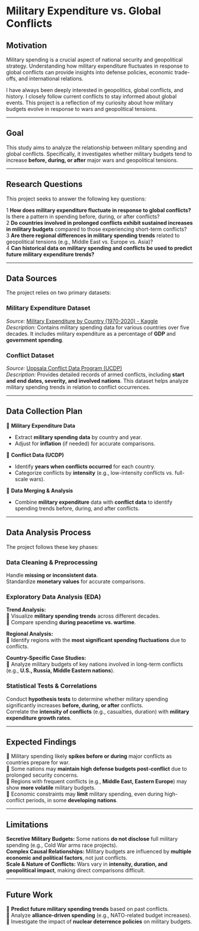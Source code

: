 # **Military Expenditure vs. Global Conflicts**

## **Motivation**  
Military spending is a crucial aspect of national security and geopolitical strategy. Understanding how military expenditure fluctuates in response to global conflicts can provide insights into defense policies, economic trade-offs, and international relations.  

I have always been deeply interested in geopolitics, global conflicts, and history. I closely follow current conflicts to stay informed about global events. This project is a reflection of my curiosity about how military budgets evolve in response to wars and geopolitical tensions.  

---

## **Goal**  
This study aims to analyze the relationship between military spending and global conflicts. Specifically, it investigates whether military budgets tend to increase **before, during, or after** major wars and geopolitical tensions.  

---

## **Research Questions**  
This project seeks to answer the following key questions:  

1️ **How does military expenditure fluctuate in response to global conflicts?** Is there a pattern in spending before, during, or after conflicts?  
2️ **Do countries involved in prolonged conflicts exhibit sustained increases in military budgets** compared to those experiencing short-term conflicts?  
3️ **Are there regional differences in military spending trends** related to geopolitical tensions (e.g., Middle East vs. Europe vs. Asia)?  
4️ **Can historical data on military spending and conflicts be used to predict future military expenditure trends?**  

---

## **Data Sources**  
The project relies on two primary datasets:  

### **Military Expenditure Dataset**  
*Source:* [Military Expenditure by Country (1970-2020) - Kaggle](https://www.kaggle.com/datasets/prasertk/military-expenditure-by-country-from-19702020)  
*Description:* Contains military spending data for various countries over five decades. It includes military expenditure as a percentage of **GDP** and **government spending**.  

### **Conflict Dataset**  
*Source:* [Uppsala Conflict Data Program (UCDP)](https://ucdp.uu.se/)  
*Description:* Provides detailed records of armed conflicts, including **start and end dates, severity, and involved nations**. This dataset helps analyze military spending trends in relation to conflict occurrences.  

---

## **Data Collection Plan**  
🔹 **Military Expenditure Data**  
- Extract **military spending data** by country and year.  
- Adjust for **inflation** (if needed) for accurate comparisons.  

🔹 **Conflict Data (UCDP)**  
- Identify **years when conflicts occurred** for each country.  
- Categorize conflicts by **intensity** (e.g., low-intensity conflicts vs. full-scale wars).  

🔹 **Data Merging & Analysis**  
- Combine **military expenditure** data with **conflict data** to identify spending trends before, during, and after conflicts.  

---

## **Data Analysis Process**  
The project follows these key phases:  

### **Data Cleaning & Preprocessing**  
Handle **missing or inconsistent data**.  
Standardize **monetary values** for accurate comparisons.  

### **Exploratory Data Analysis (EDA)**  
**Trend Analysis:**  
🔹 Visualize **military spending trends** across different decades.  
🔹 Compare spending **during peacetime vs. wartime**.  

**Regional Analysis:**  
🔹 Identify regions with the **most significant spending fluctuations** due to conflicts.  

**Country-Specific Case Studies:**  
🔹 Analyze military budgets of key nations involved in long-term conflicts (e.g., **U.S., Russia, Middle Eastern nations**).  

### **Statistical Tests & Correlations**  
Conduct **hypothesis tests** to determine whether military spending significantly increases **before, during, or after** conflicts.  
Correlate the **intensity of conflicts** (e.g., casualties, duration) with **military expenditure growth rates**.  

---

## **Expected Findings**  
🔹 Military spending likely **spikes before or during** major conflicts as countries prepare for war.  
🔹 Some nations may **maintain high defense budgets post-conflict** due to prolonged security concerns.  
🔹 Regions with frequent conflicts (e.g., **Middle East, Eastern Europe**) may show **more volatile** military budgets.  
🔹 Economic constraints may **limit** military spending, even during high-conflict periods, in some **developing nations**.  

---

## **Limitations**  
**Secretive Military Budgets:** Some nations **do not disclose** full military spending (e.g., Cold War arms race projects).  
**Complex Causal Relationships:** Military budgets are influenced by **multiple economic and political factors**, not just conflicts.  
**Scale & Nature of Conflicts:** Wars vary in **intensity, duration, and geopolitical impact**, making direct comparisons difficult.  

---

## **Future Work**  
🔹 **Predict future military spending trends** based on past conflicts.  
🔹 Analyze **alliance-driven spending** (e.g., NATO-related budget increases).  
🔹 Investigate the impact of **nuclear deterrence policies** on military budgets.  

